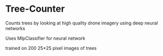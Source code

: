 # Tree-Counter
Counts trees by looking at high quality drone imagery using deep neural networks

Uses MlpClassifier for neural network

trained on 200 25*25 pixel images of trees
